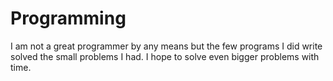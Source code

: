 
# Programming

I am not a great programmer by any means but the few programs I did write solved the small problems I had. I hope to solve even bigger problems with time. 
